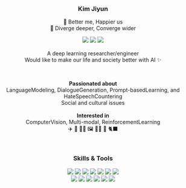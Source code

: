 
<!--
![header](https://capsule-render.vercel.app/api?type=waving&color=792EE5&height=200&section=header&text=DeepDive&fontSize=20)

🌟 ✨ ☘️ 🌈 💫 ⚡ 🥗 🐈‍⬛ ☕ ✈️ 📕
🌟 ✨ ☘️ 🌈 💫 ⚡ 🥗 🐈‍⬛ ☕ ✈️ 📕 💖🌻 ☀️🏋️‍♀️ 👩‍🍳 🖼️

-->
</br>
<h3 align="center"> Kim Jiyun </h3>

<p align="center">
  🌻 Better me, Happier us  </br>
  🌟 Diverge deeper, Converge wider  </br>
</p>

<p align="center">
  <img src="https://img.shields.io/badge/jyuun.k@gmail.com-EA4335?style=flat-square&logo=Gmail&logoColor=white"/> 
  <img src="https://img.shields.io/badge/Portfolio-000000?style=flat-square&logo=Notion&logoColor=white"/> 
  <a href="https://sites.google.com/site/kasohn/group" target="_blank"><img src="https://img.shields.io/badge/Lamda Lab-847975?style=flat-square&logo=Google&logoColor=white"/></a> </br>
  </br>
  A deep learning researcher/engineer </br>
  Would like to make our life and society better with AI ✨ 
</p>
</br>

<p align="center">
  <b>Passionated about</b>
    </br>
  LanguageModeling, DialogueGeneration, Prompt-basedLearning, and HateSpeechCountering </br>
  Social and cultural issues</br>
    </br>
  <b>Interested in</b>
    </br>
  ComputerVision, Multi-modal, ReinforcementLearning </br>
  ✈️ 📕 👩‍🍳 🖼️ 🏋️‍♀️ 🥗 🐈‍⬛</br>
</p>
</br>

<h3 align="center"> Skills & Tools </h3>
 
<p align="center">
  <img src="https://img.shields.io/badge/Python-FFD43B?style=flat-square&logo=python&logoColor=blue"/>
  <img src="https://img.shields.io/badge/R-276DC3?style=flat-square&logo=R&logoColor=white"/>
  <img src="https://img.shields.io/badge/C-A8B9CC?style=flat-square&logo=C&logoColor=white"/>
  <img src="https://img.shields.io/badge/Java-007396?style=flat-square&logo=OpenJDK&logoColor=white"/>
    
  <img src="https://img.shields.io/badge/Pytorch-EE4C2C?style=flat-square&logo=Pytorch&logoColor=white"/> 
  <img src="https://img.shields.io/badge/PytorchLightning-792EE5?style=flat-square&logo=PytorchLightning&logoColor=white"/> 
  <img src="https://img.shields.io/badge/TensorFlow-FF6F00?style=flat-square&logo=TensorFlow&logoColor=white"/> 
    </br>
  <img src="https://img.shields.io/badge/Github-181717?style=flat-square&logo=Github&logoColor=white"/> 
  <img src="https://img.shields.io/badge/Git-F05032?style=flat-square&logo=Git&logoColor=white"/> 
  <img src="https://img.shields.io/badge/Linux-FCC624?style=flat-square&logo=Linux&logoColor=white"/> 
  <img src="https://img.shields.io/badge/Ubuntu-E95420?style=flat-square&logo=Ubuntu&logoColor=white"/> 
    
  <img src="https://img.shields.io/badge/Docker-2496ED?style=flat-square&logo=Docker&logoColor=white"/>   
  <img src="https://img.shields.io/badge/Scratch-4D97FF?style=flat-square&logo=Scratch&logoColor=white"/> 

</p>
</br>

<!--
![Footer](https://capsule-render.vercel.app/api?type=waving&color=792EE5&height=200&section=footer)
-->
